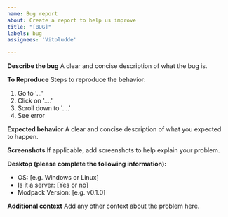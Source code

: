 ```yaml
---
name: Bug report
about: Create a report to help us improve
title: "[BUG]"
labels: bug
assignees: 'Vitoludde'

---
```


**Describe the bug**
A clear and concise description of what the bug is.

**To Reproduce**
Steps to reproduce the behavior:
1. Go to '...'
2. Click on '....'
3. Scroll down to '....'
4. See error

**Expected behavior**
A clear and concise description of what you expected to happen.

**Screenshots**
If applicable, add screenshots to help explain your problem.

**Desktop (please complete the following information):**
 - OS: [e.g. Windows or Linux]
 - Is it a server: [Yes or no]
 - Modpack Version: [e.g. v0.1.0]

**Additional context**
Add any other context about the problem here.
